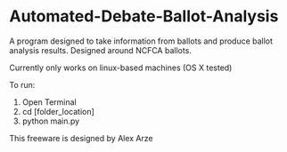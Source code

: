Automated-Debate-Ballot-Analysis
================================

A program designed to take information from ballots and produce ballot analysis results. Designed around NCFCA ballots.

Currently only works on linux-based machines (OS X tested)

To run:

1. Open Terminal
2. cd [folder_location]
3. python main.py


This freeware is designed by Alex Arze
